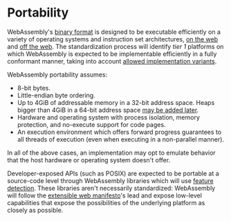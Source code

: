 # Portability

WebAssembly's [binary format](BinaryEncoding.md) is designed to be executable
efficiently on a variety of operating systems and instruction set architectures,
[on the web](Web.md) and [off the web](NonWeb.md). The standardization process
will identify *tier 1* platforms on which WebAssembly is expected to be
implementable efficiently in a fully conformant manner, taking into account
[allowed implementation variants](IncompletelySpecifiedBehavior.md).

WebAssembly portability assumes:

* 8-bit bytes.
* Little-endian byte ordering.
* Up to 4GiB of addressable memory in a 32-bit address space.  Heaps bigger than
  4GiB in a 64-bit address space
  [may be added later](FutureFeatures.md#Heaps-bigger-than-4GiB).
* Hardware and operating system with process isolation, memory protection, and
  no-execute support for code pages.
* An execution environment which offers forward progress guarantees to all
  threads of execution (even when executing in a non-parallel manner).

In all of the above cases, an implementation may opt to emulate behavior that
the host hardware or operating system doesn't offer.

Developer-exposed APIs (such as POSIX) are expected to be portable at a
source-code level through WebAssembly libraries which will use
[feature detection](FeatureTest.md). These libraries aren't necessarily
standardized: WebAssembly will follow the
[extensible web manifesto](https://extensiblewebmanifesto.org)'s lead and expose
low-level capabilities that expose the possibilities of the underlying platform
as closely as possible.
